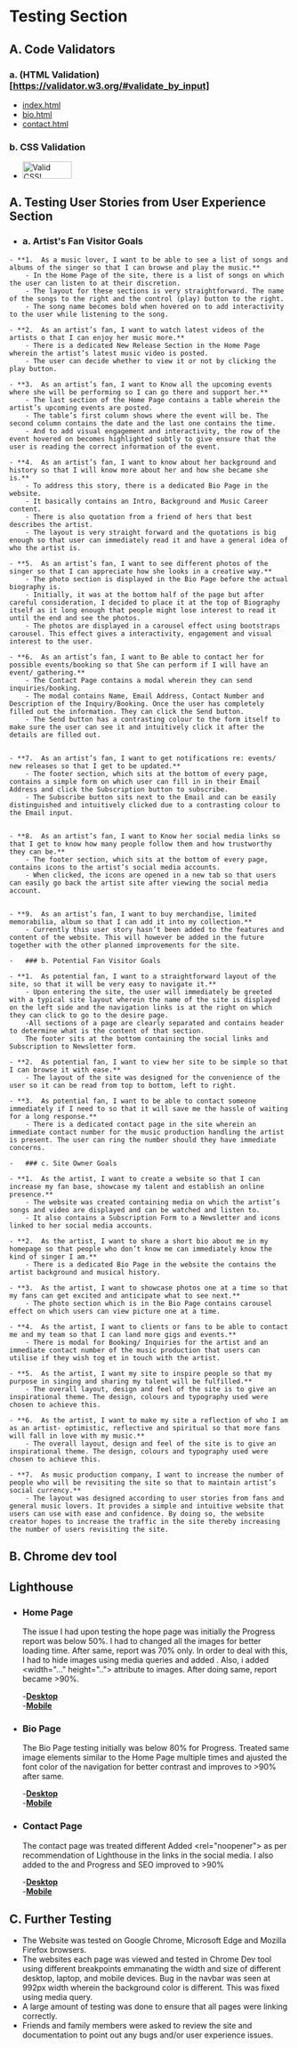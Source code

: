 # Testing Section
## A. Code Validators

### a. (HTML Validation)[https://validator.w3.org/#validate_by_input]  

- [index.html](docs/html-validation-img/html-validation-index.png)
- [bio.html](docs/html-validation-img/html-validation-bio.png)
- [contact.html](docs/html-validation-img/html-validation-contact.png)
### b. CSS Validation  

- <p>
    <a href="http://jigsaw.w3.org/css-validator/check/referer">
        <img style="border:0;width:88px;height:31px"
            src="http://jigsaw.w3.org/css-validator/images/vcss"
            alt="Valid CSS!" />
    </a>
</p>
    
## A. Testing User Stories from User Experience Section

   -   ### a. Artist's Fan Visitor Goals

    - **1.	As a music lover, I want to be able to see a list of songs and albums of the singer so that I can browse and play the music.**
        - In the Home Page of the site, there is a list of songs on which the user can listen to at their discretion.  
        - The layout for these sections is very straightforward. The name of the songs to the right and the control (play) button to the right.  
        - The song name becomes bold when hovered on to add interactivity to the user while listening to the song.  

    - **2.	As an artist’s fan, I want to watch latest videos of the artists o that I can enjoy her music more.**
        - There is a dedicated New Release Section in the Home Page wherein the artist’s latest music video is posted.  
        - The user can decide whether to view it or not by clicking the play button.  

    - **3.	As an artist’s fan, I want to Know all the upcoming events where she will be performing so I can go there and support her.**
        - The last section of the Home Page contains a table wherein the artist’s upcoming events are posted.  
        - The table’s first column shows where the event will be. The second column contains the date and the last one contains the time.  
        - And to add visual engagement and interactivity, the row of the event hovered on becomes highlighted subtly to give ensure that the user is reading the correct information of the event.  

    - **4.	As an artist’s fan, I want to know about her background and history so that I will know more about her and how she became she is.**
        - To address this story, there is a dedicated Bio Page in the website.  
        - It basically contains an Intro, Background and Music Career content.  
        - There is also quotation from a friend of hers that best describes the artist.  
        - The layout is very straight forward and the quotations is big enough so that user can immediately read it and have a general idea of who the artist is.  

    - **5.	As an artist’s fan, I want to see different photos of the singer so that I can appreciate how she looks in a creative way.**
        - The photo section is displayed in the Bio Page before the actual biography is.  
        - Initially, it was at the bottom half of the page but after careful consideration, I decided to place it at the top of Biography itself as it long enough that people might lose interest to read it until the end and see the photos.  
        - The photos are displayed in a carousel effect using bootstraps carousel. This effect gives a interactivity, engagement and visual interest to the user.  

    - **6.	As an artist’s fan, I want to Be able to contact her for possible events/booking so that She can perform if I will have an event/ gathering.**
        - The Contact Page contains a modal wherein they can send inquiries/booking.  
        - The modal contains Name, Email Address, Contact Number and Description of the Inquiry/Booking. Once the user has completely filled out the information. They can click the Send button.  
        - The Send button has a contrasting colour to the form itself to make sure the user can see it and intuitively click it after the details are filled out.  


    - **7.	As an artist’s fan, I want to get notifications re: events/ new releases so that I get to be updated.**
        - The footer section, which sits at the bottom of every page, contains a simple form on which user can fill in in their Email Address and click the Subscription button to subscribe.  
        - The Subscribe button sits next to the Email and can be easily distinguished and intuitively clicked due to a contrasting colour to the Email input.  


    - **8.	As an artist’s fan, I want to Know her social media links so that I get to know how many people follow them and how trustworthy they can be.**
        - The footer section, which sits at the bottom of every page, contains icons to the artist’s social media accounts.  
        - When clicked, the icons are opened in a new tab so that users can easily go back the artist site after viewing the social media account.  


    - **9.	As an artist’s fan, I want to buy merchandise, limited memorabilia, album so that I can add it into my collection.**
        - Currently this user story hasn’t been added to the features and content of the website. This will however be added in the future together with the other planned improvements for the site.  

    -   ### b. Potential Fan Visitor Goals

    - **1.	As potential fan, I want to a straightforward layout of the site, so that it will be very easy to navigate it.**
        - Upon entering the site, the user will immediately be greeted with a typical site layout wherein the name of the site is displayed on the left side and the navigation links is at the right on which they can click to go to the desire page.  
        -All sections of a page are clearly separated and contains header to determine what is the content of that section.
        The footer sits at the bottom containing the social links and Subscription to Newsletter form.  

    - **2.	As potential fan, I want to view her site to be simple so that I can browse it with ease.**
        - The layout of the site was designed for the convenience of the user so it can be read from top to bottom, left to right.

    - **3.	As potential fan, I want to be able to contact someone immediately if I need to so that it will save me the hassle of waiting for a long response.**
        - There is a dedicated contact page in the site wherein an immediate contact number for the music production handling the artist is present. The user can ring the number should they have immediate concerns.

    -   ### c. Site Owner Goals

    - **1.	As the artist, I want to create a website so that I can increase my fan base, showcase my talent and establish an online presence.**
        - The website was created containing media on which the artist’s songs and video are displayed and can be watched and listen to.  
        - It also contains a Subscription Form to a Newsletter and icons linked to her social media accounts.  

    - **2.	As the artist, I want to share a short bio about me in my homepage so that people who don’t know me can immediately know the kind of singer I am.**
        - There is a dedicated Bio Page in the website the contains the artist background and musical history.

    - **3.	As the artist, I want to showcase photos one at a time so that my fans can get excited and anticipate what to see next.**
        - The photo section which is in the Bio Page contains carousel effect on which users can view picture one at a time.  

    - **4.	As the artist, I want to clients or fans to be able to contact me and my team so that I can land more gigs and events.**
        - There is modal for Booking/ Inquiries for the artist and an immediate contact number of the music production that users can utilise if they wish tog et in touch with the artist.  

    - **5.	As the artist, I want my site to inspire people so that my purpose in singing and sharing my talent will be fulfilled.**
        - The overall layout, design and feel of the site is to give an inspirational theme. The design, colours and typography used were chosen to achieve this.  

    - **6.	As the artist, I want to make my site a reflection of who I am as an artist- optimistic, reflective and spiritual so that more fans will fall in love with my music.**
        - The overall layout, design and feel of the site is to give an inspirational theme. The design, colours and typography used were chosen to achieve this.  

    - **7.	As music production company, I want to increase the number of people who will be revisiting the site so that to maintain artist’s social currency.**
        - The layout was designed according to user stories from fans and general music lovers. It provides a simple and intuitive website that users can use with ease and confidence. By doing so, the website creator hopes to increase the traffic in the site thereby increasing the number of users revisiting the site.  

## B. Chrome dev tool

## Lighthouse
    
- ### Home Page
    The issue I had upon testing the hope page was initially the Progress report was below 50%. I had to changed all the images for better loading time. After same, report was 70% only. In order to deal with this, I had to hide images using media queries and added <meta name="description" content="...">. Also, i added <width="..." height=".."> attribute to images. After doing same, report became >90%.

    -[**Desktop**](https://github.com/michaelangelopineda/milestones1-singer-ritajessa/blob/master/docs/lighthouse-testing-img/desktop-index-lighthouse.png)  
    -[**Mobile**](https://github.com/michaelangelopineda/milestones1-singer-ritajessa/blob/master/docs/lighthouse-testing-img/mobile-index-lighthouse.png)   

- ### Bio Page

    The Bio Page testing initially was below 80% for Progress. Treated same image elements similar to the Home Page multiple times and ajusted the font color of the navigation for better contrast and improves to >90% after same.

    -[**Desktop**](https://github.com/michaelangelopineda/milestones1-singer-ritajessa/blob/master/docs/lighthouse-testing-img/desktop-bio-lighthouse.png)   
    -[**Mobile**](https://github.com/michaelangelopineda/milestones1-singer-ritajessa/blob/master/docs/lighthouse-testing-img/mobile-bio-lighthouse.png)   
 
- ### Contact Page
    The contact page was treated different Added <rel="noopener"> as per recommendation of Lighthouse in the <a> links in the social media. I also added <meta name="description" content="..."> to the <head> and Progress and SEO improved to >90% 

    -[**Desktop**](https://github.com/michaelangelopineda/milestones1-singer-ritajessa/blob/master/docs/lighthouse-testing-img/desktop-contact-lighthouse.png)   
    -[**Mobile**](https://github.com/michaelangelopineda/milestones1-singer-ritajessa/blob/master/docs/lighthouse-testing-img/mobile-contact-lighthouse.png)   

## C. Further Testing

- The Website was tested on Google Chrome, Microsoft Edge and Mozilla Firefox browsers. 
- The websites each page was viewed and tested in Chrome Dev tool using different breakpoints emmanating the width and size of different desktop, laptop, and mobile devices. Bug in the navbar was seen at 992px width wherein the background color is different. This was fixed using media query.
- A large amount of testing was done to ensure that all pages were linking correctly.
- Friends and family members were asked to review the site and documentation to point out any bugs and/or user experience issues.